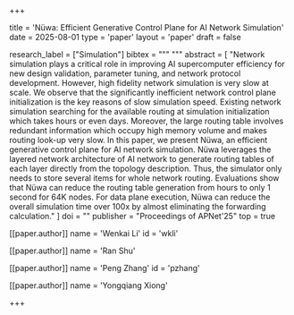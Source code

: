 +++

title = 'Nüwa: Efficient Generative Control Plane for AI Network Simulation'
date = 2025-08-01
type = 'paper'
layout = 'paper'
draft = false

research_label = ["Simulation"]
bibtex = """
"""
abstract = [ "Network simulation plays a critical role in improving AI supercomputer efficiency for new design validation, parameter tuning, and network protocol development. However, high fidelity network simulation is very slow at scale. We observe that the significantly inefficient network control plane initialization is the key reasons of slow simulation speed. Existing network simulation searching for the available routing at simulation initialization which takes hours or even days. Moreover, the large routing table involves redundant information which occupy high memory volume and makes routing look-up very slow. In this paper, we present Nüwa, an efficient generative control plane for AI network simulation. Nüwa leverages the layered network architecture of AI network to generate routing tables of each layer directly from the topology description. Thus, the simulator only needs to store several items for whole network routing. Evaluations show that Nüwa can reduce the routing table generation from hours to only 1 second for 64K nodes. For data plane execution, Nüwa can reduce the overall simulation time over 100x by almost eliminating the forwarding calculation." ]
doi = ""
publisher = "Proceedings of APNet'25"
top = true

[[paper.author]]
name = 'Wenkai Li'
id = 'wkli'

[[paper.author]]
name = 'Ran Shu'

[[paper.author]] 
name = 'Peng Zhang'
id = 'pzhang'

[[paper.author]]
name = 'Yongqiang Xiong'

+++

